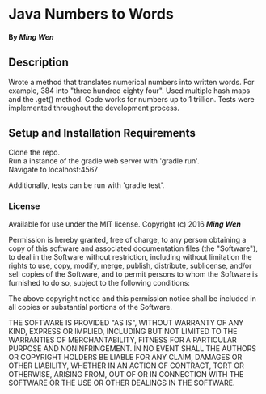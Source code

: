 # Java Numbers to Words

#### By _Ming Wen_

## Description

Wrote a method that translates numerical numbers into written words. For example, 384 into "three hundred eighty four". Used multiple hash maps and the .get() method. Code works for numbers up to 1 trillion. Tests were implemented throughout the development process.

## Setup and Installation Requirements

  Clone the repo.  
  Run a instance of the gradle web server with 'gradle run'.  
  Navigate to localhost:4567
  
  Additionally, tests can be run with 'gradle test'.

### License

Available for use under the MIT license.
Copyright (c) 2016 **_Ming Wen_**

  Permission is hereby granted, free of charge, to any person obtaining a copy of this software and associated documentation files (the "Software"), to deal in the Software without restriction, including without limitation the rights to use, copy, modify, merge, publish, distribute, sublicense, and/or sell copies of the Software, and to permit persons to whom the Software is furnished to do so, subject to the following conditions:

  The above copyright notice and this permission notice shall be included in all copies or substantial portions of the Software.

  THE SOFTWARE IS PROVIDED "AS IS", WITHOUT WARRANTY OF ANY KIND, EXPRESS OR IMPLIED, INCLUDING BUT NOT LIMITED TO THE WARRANTIES OF MERCHANTABILITY, FITNESS FOR A PARTICULAR PURPOSE AND NONINFRINGEMENT. IN NO EVENT SHALL THE AUTHORS OR COPYRIGHT HOLDERS BE LIABLE FOR ANY CLAIM, DAMAGES OR OTHER LIABILITY, WHETHER IN AN ACTION OF CONTRACT, TORT OR OTHERWISE, ARISING FROM, OUT OF OR IN CONNECTION WITH THE SOFTWARE OR THE USE OR OTHER DEALINGS IN THE SOFTWARE.
